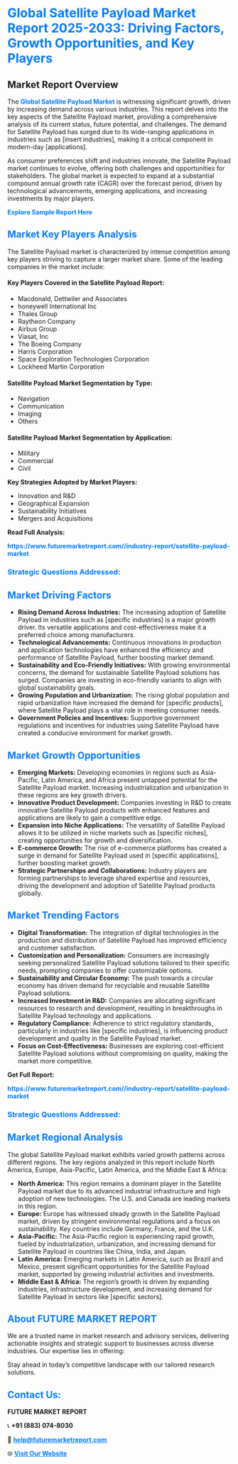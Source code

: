 <h1 style="color: #007BFF;">Global Satellite Payload Market Report 2025-2033: Driving Factors, Growth Opportunities, and Key Players</h1>

<section id="overview">
<h2>Market Report Overview</h2>
<p>The <a href="https://www.futuremarketreport.com//industry-report/satellite-payload-market" style="color: #007BFF; text-decoration: none;"><strong>Global Satellite Payload Market</strong></a> is witnessing significant growth, driven by increasing demand across various industries. This report delves into the key aspects of the Satellite Payload market, providing a comprehensive analysis of its current status, future potential, and challenges. The demand for Satellite Payload has surged due to its wide-ranging applications in industries such as [insert industries], making it a critical component in modern-day [applications].</p>
<p>As consumer preferences shift and industries innovate, the Satellite Payload market continues to evolve, offering both challenges and opportunities for stakeholders. The global market is expected to expand at a substantial compound annual growth rate (CAGR) over the forecast period, driven by technological advancements, emerging applications, and increasing investments by major players.</p>
</section>

<section id="overview">
<p><a href="https://www.futuremarketreport.com//request-sample/reportId=47791" style="color: #007BFF; text-decoration: none;"><strong>Explore Sample Report Here</strong></a></p>
</section>

<section id="key-players">
<h2 style="color: #007BFF;">Market Key Players Analysis</h2>
<p>The Satellite Payload market is characterized by intense competition among key players striving to capture a larger market share. Some of the leading companies in the market include:</p>
<h4>Key Players Covered in the Satellite Payload Report:</h4>
<ul><li>Macdonald, Dettwiler and Associates</li><li>honeywell International Inc</li><li>Thales Group</li><li>Raytheon Company</li><li>Airbus Group</li><li>Viasat, Inc</li><li>The Boeing Company</li><li>Harris Corporation</li><li>Space Exploration Technologies Corporation</li><li>Lockheed Martin Corporation</li></ul>
<h4>Satellite Payload Market Segmentation by Type:</h4>
<ul><li>Navigation</li><li>Communication</li><li>Imaging</li><li>Others</li></ul>

<h4>Satellite Payload Market Segmentation by Application:</h4>
<ul><li>Military</li><li>Commercial</li><li>Civil</li></ul>
<p><strong>Key Strategies Adopted by Market Players:</strong></p>
<ul>
<li>Innovation and R&D</li>
<li>Geographical Expansion</li>
<li>Sustainability Initiatives</li>
<li>Mergers and Acquisitions</li>
</ul>
</section>

<section>
<p><strong>Read Full Analysis: </strong></p><a href="https://www.futuremarketreport.com//industry-report/satellite-payload-market" style="color: #007BFF; text-decoration: none;"><strong>https://www.futuremarketreport.com//industry-report/satellite-payload-market</strong></a>
<h3 style="color: #007BFF;">Strategic Questions Addressed:</h3>
</section>

<section id="driving-factors">
<h2 style="color: #007BFF;">Market Driving Factors</h2>
<ul>
<li><strong>Rising Demand Across Industries:</strong> The increasing adoption of Satellite Payload in industries such as [specific industries] is a major growth driver. Its versatile applications and cost-effectiveness make it a preferred choice among manufacturers.</li>
<li><strong>Technological Advancements:</strong> Continuous innovations in production and application technologies have enhanced the efficiency and performance of Satellite Payload, further boosting market demand.</li>
<li><strong>Sustainability and Eco-Friendly Initiatives:</strong> With growing environmental concerns, the demand for sustainable Satellite Payload solutions has surged. Companies are investing in eco-friendly variants to align with global sustainability goals.</li>
<li><strong>Growing Population and Urbanization:</strong> The rising global population and rapid urbanization have increased the demand for [specific products], where Satellite Payload plays a vital role in meeting consumer needs.</li>
<li><strong>Government Policies and Incentives:</strong> Supportive government regulations and incentives for industries using Satellite Payload have created a conducive environment for market growth.</li>
</ul>
</section>

<section id="growth-opportunities">
<h2 style="color: #007BFF;">Market Growth Opportunities</h2>
<ul>
<li><strong>Emerging Markets:</strong> Developing economies in regions such as Asia-Pacific, Latin America, and Africa present untapped potential for the Satellite Payload market. Increasing industrialization and urbanization in these regions are key growth drivers.</li>
<li><strong>Innovative Product Development:</strong> Companies investing in R&D to create innovative Satellite Payload products with enhanced features and applications are likely to gain a competitive edge.</li>
<li><strong>Expansion into Niche Applications:</strong> The versatility of Satellite Payload allows it to be utilized in niche markets such as [specific niches], creating opportunities for growth and diversification.</li>
<li><strong>E-commerce Growth:</strong> The rise of e-commerce platforms has created a surge in demand for Satellite Payload used in [specific applications], further boosting market growth.</li>
<li><strong>Strategic Partnerships and Collaborations:</strong> Industry players are forming partnerships to leverage shared expertise and resources, driving the development and adoption of Satellite Payload products globally.</li>
</ul>
</section>

<section id="trending-factors">
<h2 style="color: #007BFF;">Market Trending Factors</h2>
<ul>
<li><strong>Digital Transformation:</strong> The integration of digital technologies in the production and distribution of Satellite Payload has improved efficiency and customer satisfaction.</li>
<li><strong>Customization and Personalization:</strong> Consumers are increasingly seeking personalized Satellite Payload solutions tailored to their specific needs, prompting companies to offer customizable options.</li>
<li><strong>Sustainability and Circular Economy:</strong> The push towards a circular economy has driven demand for recyclable and reusable Satellite Payload solutions.</li>
<li><strong>Increased Investment in R&D:</strong> Companies are allocating significant resources to research and development, resulting in breakthroughs in Satellite Payload technology and applications.</li>
<li><strong>Regulatory Compliance:</strong> Adherence to strict regulatory standards, particularly in industries like [specific industries], is influencing product development and quality in the Satellite Payload market.</li>
<li><strong>Focus on Cost-Effectiveness:</strong> Businesses are exploring cost-efficient Satellite Payload solutions without compromising on quality, making the market more competitive.</li>
</ul>
</section>

<section>
<p><strong>Get Full Report: </strong></p><a href="https://www.futuremarketreport.com//industry-report/satellite-payload-market" style="color: #007BFF; text-decoration: none;"><strong>https://www.futuremarketreport.com//industry-report/satellite-payload-market</strong></a>
<h3 style="color: #007BFF;">Strategic Questions Addressed:</h3>
</section>


<section id="regional-analysis">
<h2 style="color: #007BFF;">Market Regional Analysis</h2>
<p>The global Satellite Payload market exhibits varied growth patterns across different regions. The key regions analyzed in this report include North America, Europe, Asia-Pacific, Latin America, and the Middle East & Africa:</p>
<ul>
<li><strong>North America:</strong> This region remains a dominant player in the Satellite Payload market due to its advanced industrial infrastructure and high adoption of new technologies. The U.S. and Canada are leading markets in this region.</li>
<li><strong>Europe:</strong> Europe has witnessed steady growth in the Satellite Payload market, driven by stringent environmental regulations and a focus on sustainability. Key countries include Germany, France, and the U.K.</li>
<li><strong>Asia-Pacific:</strong> The Asia-Pacific region is experiencing rapid growth, fueled by industrialization, urbanization, and increasing demand for Satellite Payload in countries like China, India, and Japan.</li>
<li><strong>Latin America:</strong> Emerging markets in Latin America, such as Brazil and Mexico, present significant opportunities for the Satellite Payload market, supported by growing industrial activities and investments.</li>
<li><strong>Middle East & Africa:</strong> The region’s growth is driven by expanding industries, infrastructure development, and increasing demand for Satellite Payload in sectors like [specific sectors].</li>
</ul>
</section>

<footer>
<h2 style="color: #007BFF;">About FUTURE MARKET REPORT</h2>
<p>We are a trusted name in market research and advisory services, delivering actionable insights and strategic support to businesses across diverse industries. Our expertise lies in offering:</p>

<p>Stay ahead in today’s competitive landscape with our tailored research solutions.</p>

<h2 style="color: #007BFF;">Contact Us:</h2>
<p><strong>FUTURE MARKET REPORT</strong></p>
<p>📞 <strong>+91 (883) 074-8030</strong></p>
<p>📧 <strong><a href="mailto:help@futuremarketreport.com" style="color: #007BFF;">help@futuremarketreport.com</a></strong></p>
<p>🌐 <strong><a href="https://www.futuremarketreport.com/" style="color: #007BFF;">Visit Our Website</a></strong></p>
</footer>